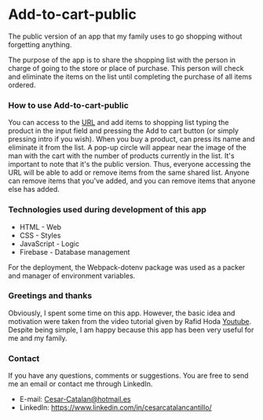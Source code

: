 # Add-to-cart-public
The public version of an app that my family uses to go shopping without forgetting anything.

The purpose of the app is to share the shopping list with the person in charge of going to the store or place of purchase. This person will check and eliminate the items on the list until completing the purchase of all items ordered.

### How to use Add-to-cart-public
You can access to the [URL](https://add-to-cart-public.vercel.app/) and add items to shopping list typing the product in the input field and pressing the Add to cart button (or simply pressing intro if you wish). When you buy a product, can press its name and eliminate it from the list.
A pop-up circle will appear near the image of the man with the cart with the number of products currently in the list.
It's important to note that it's the public version. Thus, everyone accessing the URL will be able to add or remove items from the same shared list. Anyone can remove items that you've added, and you can remove items that anyone else has added.

### Technologies used during development of this app
* HTML - Web
* CSS - Styles
* JavaScript - Logic
* Firebase - Database management

For the deployment, the Webpack-dotenv package was used as a packer and manager of environment variables.

### Greetings and thanks
Obviously, I spent some time on this app. However, the basic idea and motivation were taken from the video tutorial given by Rafid Hoda [Youtube](https://www.youtube.com/watch?v=UFD4SP91tSM). Despite being simple, I am happy because this app has been very useful for me and my family.

### Contact
If you have any questions, comments or suggestions. You are free to send me an email or contact me through LinkedIn.
* E-mail: Cesar-Catalan@hotmail.es
* LinkedIn: https://www.linkedin.com/in/cesarcatalancantillo/
